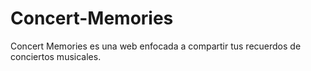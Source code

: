# Concert-Memories
Concert Memories es una web enfocada a compartir tus recuerdos de conciertos musicales.
